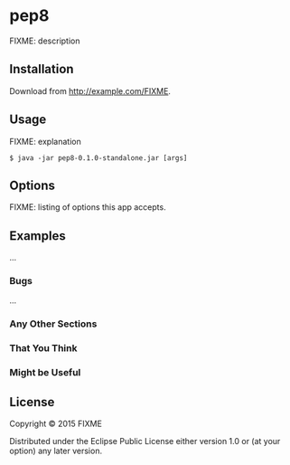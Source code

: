# pep8

FIXME: description

## Installation

Download from http://example.com/FIXME.

## Usage

FIXME: explanation

    $ java -jar pep8-0.1.0-standalone.jar [args]

## Options

FIXME: listing of options this app accepts.

## Examples

...

### Bugs

...

### Any Other Sections
### That You Think
### Might be Useful

## License

Copyright © 2015 FIXME

Distributed under the Eclipse Public License either version 1.0 or (at
your option) any later version.
